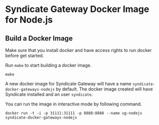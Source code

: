 # Syndicate Gateway Docker Image for Node.js

Build a Docker Image
--------------------

Make sure that you install docker and have access rights to run docker before get started.

Run `make` to start building a docker image.
```
make
```

A new docker image for Syndicate Gateway will have a name `syndicate-docker-gateways-nodejs` by default. The docker image created will have Syndicate installed and an user `syndicate`.

You can run the image in interactive mode by following command.
```
docker run -t -i -p 31111:31111 -p 8888:8888 --name ug-nodejs syndicate-docker-gateways-nodejs
```
